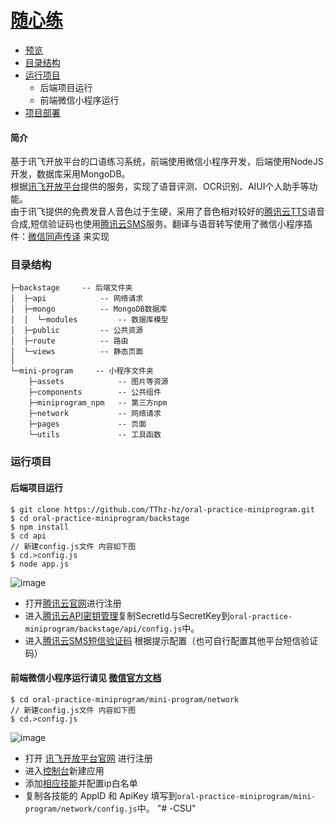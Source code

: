 # [随心练](#)
* [预览](#预览)
* [目录结构](#目录结构)
* [运行项目](#运行项目)
    * 后端项目运行
    * 前端微信小程序运行
* [项目部署](http://note.youdao.com/noteshare?id=6447bffd41b815a2e30dc51309bbb09d)
#### 简介
基于讯飞开放平台的口语练习系统，前端使用微信小程序开发，后端使用NodeJS开发，数据库采用MongoDB。<br/>
根据[讯飞开放平台](https://www.xfyun.cn/)提供的服务，实现了语音评测、OCR识别、AIUI个人助手等功能。<br/>
由于讯飞提供的免费发音人音色过于生硬，采用了音色相对较好的[腾讯云TTS](https://cloud.tencent.com/product/tts)语音合成,短信验证码也使用[腾讯云SMS](https://cloud.tencent.com/product/sms)服务。翻译与语音转写使用了微信小程序插件：[微信同声传译](https://developers.weixin.qq.com/miniprogram/dev/extended/service/translator.html) 来实现


### 目录结构
```
├─backstage     -- 后端文件夹
│  ├─api            -- 网络请求
│  ├─mongo          -- MongoDB数据库
│  │  └─modules         -- 数据库模型
│  ├─public         -- 公共资源
│  ├─route          -- 路由
│  └─views          -- 静态页面
│
└─mini-program     -- 小程序文件夹
    ├─assets            -- 图片等资源
    ├─components        -- 公共组件
    ├─miniprogram_npm   -- 第三方npm
    ├─network           -- 网络请求
    ├─pages             -- 页面
    └─utils             -- 工具函数
```
### 运行项目
#### 后端项目运行
```shell
$ git clone https://github.com/TThz-hz/oral-practice-miniprogram.git
$ cd oral-practice-miniprogram/backstage
$ npm install
$ cd api
// 新建config.js文件 内容如下图
$ cd.>config.js
$ node app.js
```
![image](http://ww1.sinaimg.cn/mw690/006J9qAtly1gej30d4n4cj30gr0k2aid.jpg)
- 打开[腾讯云官网](https://cloud.tencent.com/)进行注册
- 进入[腾讯云API密钥管理](https://console.cloud.tencent.com/cam/capi)复制SecretId与SecretKey到``` oral-practice-miniprogram/backstage/api/config.js ```中。
- 进入[腾讯云SMS短信验证码](https://cloud.tencent.com/product/sms) 根据提示配置（也可自行配置其他平台短信验证码）

#### 前端微信小程序运行请见 [微信官方文档](https://developers.weixin.qq.com/miniprogram/dev/framework/quickstart/getstart.html)
``` shell
$ cd oral-practice-miniprogram/mini-program/network
// 新建config.js文件 内容如下图
$ cd.>config.js
```
![image](http://ww1.sinaimg.cn/mw690/006J9qAtly1gej287izq1j30i90rjk3a.jpg)
- 打开 [讯飞开放平台官网](http://www.xfyun.cn/) 进行注册
- 进入[控制台](https://console.xfyun.cn/app/myapp)新建应用
- 添加[相应技能](https://console.xfyun.cn/services/ise)并配置ip白名单
- 复制各技能的 AppID 和 ApiKey  填写到``` oral-practice-miniprogram/mini-program/network/config.js ```中。
"# -CSU" 
